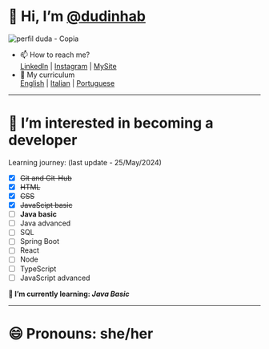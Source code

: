 # 👋 Hi, I’m [@dudinhab](https://github.com/dudinhab)

![perfil duda - Copia](https://github.com/dudinhab/dudinhab.github.io/assets/127447739/265856d2-e208-47e1-86f7-2ef700d0da72)
- 📫 How to reach me?  
[LinkedIn](https://www.linkedin.com/in/maria-eduarda-barone/) | [Instagram](https://www.linkedin.com/in/maria-eduarda-barone/) | [MySite](https://www.linkedin.com/in/maria-eduarda-barone/)
- 📃 My curriculum  
[English](https://dudinhab.github.io/curriculum-vitae/curriculum/cv_ingles.html) | [Italian](https://dudinhab.github.io/curriculum-vitae/curriculum/cv_italiano.html) | [Portuguese](https://dudinhab.github.io/curriculum-vitae/curriculum/cv_portugues.html)

---

#  👀 I’m interested in becoming a developer
Learning journey: (last update - 25/May/2024)
- [x] ~~Git and Git-Hub~~ 
- [x] ~~HTML~~
- [x] ~~CSS~~
- [x] ~~JavaScipt basic~~
- [ ] **Java basic**
- [ ] Java advanced
- [ ] SQL
- [ ] Spring Boot
- [ ] React
- [ ] Node
- [ ] TypeScript
- [ ] JavaScript advanced

**🌱 I’m currently learning: _Java Basic_**

---
# 😄 Pronouns: she/her



<!---
dudinhab/dudinhab is a ✨ special ✨ repository because its `README.md` (this file) appears on your GitHub profile.
You can click the Preview link to take a look at your changes.
--->
